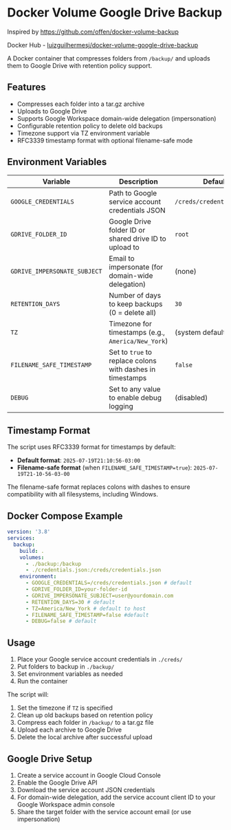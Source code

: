 # Docker Volume Google Drive Backup
Inspired by https://github.com/offen/docker-volume-backup

Docker Hub - [luizguilhermesj/docker-volume-google-drive-backup](https://hub.docker.com/r/luizguilhermesj/docker-volume-google-drive-backup)

A Docker container that compresses folders from `/backup/` and uploads them to Google Drive with retention policy support.

## Features

- Compresses each folder into a tar.gz archive
- Uploads to Google Drive
- Supports Google Workspace domain-wide delegation (impersonation)
- Configurable retention policy to delete old backups
- Timezone support via TZ environment variable
- RFC3339 timestamp format with optional filename-safe mode

## Environment Variables

| Variable | Description | Default |
|----------|-------------|---------|
| `GOOGLE_CREDENTIALS` | Path to Google service account credentials JSON | `/creds/credentials.json` |
| `GDRIVE_FOLDER_ID` | Google Drive folder ID or shared drive ID to upload to | `root` |
| `GDRIVE_IMPERSONATE_SUBJECT` | Email to impersonate (for domain-wide delegation) | (none) |
| `RETENTION_DAYS` | Number of days to keep backups (0 = delete all) | `30` |
| `TZ` | Timezone for timestamps (e.g., `America/New_York`) | (system default) |
| `FILENAME_SAFE_TIMESTAMP` | Set to `true` to replace colons with dashes in timestamps | `false` |
| `DEBUG` | Set to any value to enable debug logging | (disabled) |

## Timestamp Format

The script uses RFC3339 format for timestamps by default:
- **Default format**: `2025-07-19T21:10:56-03:00`
- **Filename-safe format** (when `FILENAME_SAFE_TIMESTAMP=true`): `2025-07-19T21-10-56-03-00`

The filename-safe format replaces colons with dashes to ensure compatibility with all filesystems, including Windows.



## Docker Compose Example

```yaml
version: '3.8'
services:
  backup:
    build: .
    volumes:
      - ./backup:/backup
      - ./credentials.json:/creds/credentials.json
    environment:
      - GOOGLE_CREDENTIALS=/creds/credentials.json # default
      - GDRIVE_FOLDER_ID=your-folder-id
      - GDRIVE_IMPERSONATE_SUBJECT=user@yourdomain.com
      - RETENTION_DAYS=30 # default
      - TZ=America/New_York # default to host
      - FILENAME_SAFE_TIMESTAMP=false #default
      - DEBUG=false # default
```

## Usage

1. Place your Google service account credentials in `./creds/`
2. Put folders to backup in `./backup/`
3. Set environment variables as needed
4. Run the container

The script will:
1. Set the timezone if `TZ` is specified
2. Clean up old backups based on retention policy
3. Compress each folder in `/backup/` to a tar.gz file
4. Upload each archive to Google Drive
5. Delete the local archive after successful upload

## Google Drive Setup

1. Create a service account in Google Cloud Console
2. Enable the Google Drive API
3. Download the service account JSON credentials
4. For domain-wide delegation, add the service account client ID to your Google Workspace admin console
5. Share the target folder with the service account email (or use impersonation) 